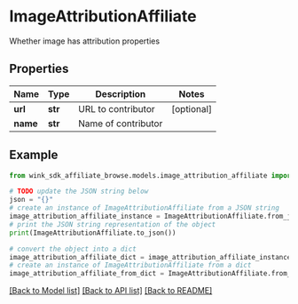 # ImageAttributionAffiliate

Whether image has attribution properties

## Properties

Name | Type | Description | Notes
------------ | ------------- | ------------- | -------------
**url** | **str** | URL to contributor | [optional] 
**name** | **str** | Name of contributor | 

## Example

```python
from wink_sdk_affiliate_browse.models.image_attribution_affiliate import ImageAttributionAffiliate

# TODO update the JSON string below
json = "{}"
# create an instance of ImageAttributionAffiliate from a JSON string
image_attribution_affiliate_instance = ImageAttributionAffiliate.from_json(json)
# print the JSON string representation of the object
print(ImageAttributionAffiliate.to_json())

# convert the object into a dict
image_attribution_affiliate_dict = image_attribution_affiliate_instance.to_dict()
# create an instance of ImageAttributionAffiliate from a dict
image_attribution_affiliate_from_dict = ImageAttributionAffiliate.from_dict(image_attribution_affiliate_dict)
```
[[Back to Model list]](../README.md#documentation-for-models) [[Back to API list]](../README.md#documentation-for-api-endpoints) [[Back to README]](../README.md)


